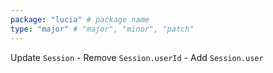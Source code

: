 ```yaml
---
package: "lucia" # package name
type: "major" # "major", "minor", "patch"
---
```


Update `Session`
    - Remove `Session.userId`
    - Add `Session.user`